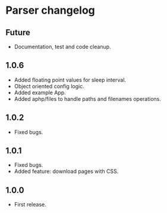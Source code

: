# Parser changelog

## Future
* Documentation, test and code cleanup.

## 1.0.6
* Added floating point values for sleep interval.
* Object oriented config logic.
* Added example App.
* Added aphp/files to handle paths and filenames operations.

## 1.0.2
* Fixed bugs.

## 1.0.1
* Fixed bugs.
* Added feature: download pages with CSS.

## 1.0.0
* First release.

